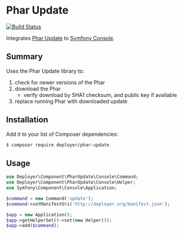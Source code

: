 Phar Update
=====

[![Build Status](https://travis-ci.org/deployphp/phar-update.svg?branch=master)](https://travis-ci.org/deployphp/phar-update)

Integrates [Phar Update](https://github.com/herrera-io/php-phar-update) to [Symfony Console](https://github.com/symfony/Console).

Summary
-------

Uses the Phar Update library to:

1. check for newer versions of the Phar
1. download the Phar
    - verify download by SHA1 checksum, and public key if available
1. replace running Phar with downloaded update

Installation
------------

Add it to your list of Composer dependencies:

```sh
$ composer require deployer/phar-update
```

Usage
-----

```php
use Deployer\Component\PharUpdate\Console\Command;
use Deployer\Component\PharUpdate\Console\Helper;
use Symfony\Component\Console\Application;

$command = new Command('update');
$command->setManifestUri('http://deployer.org/manifest.json');

$app = new Application();
$app->getHelperSet()->set(new Helper());
$app->add($command);
```